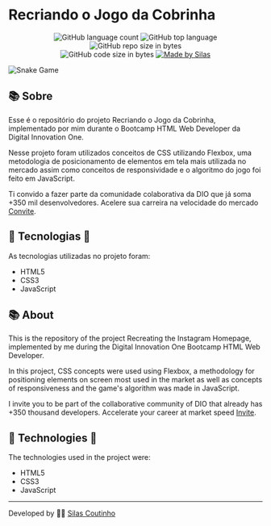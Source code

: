 # Recriando o Jogo da Cobrinha
<p align="center">
  <img alt="GitHub language count" src="https://img.shields.io/github/languages/count/silasmakou/snake-game">
  <img alt="GitHub top language" src="https://img.shields.io/github/languages/top/silasmakou/snake-game?logo=html">
  <img alt="GitHub repo size in bytes" src="https://img.shields.io/github/repo-size/silasmakou/snake-game?color=green">
  <br>
  <img alt="GitHub code size in bytes" src="https://img.shields.io/github/last-commit/silasmakou/snake-game">
  <a href="https://www.linkedin.com/in/silas-coutinho/">
    <img alt="Made by Silas" src="https://img.shields.io/badge/made%20by-Silas-%2304D361">
  </a>
</p>


![Snake Game](https://user-images.githubusercontent.com/79108882/119290412-d85fd080-bc22-11eb-8a4c-1b60a0a4c045.jpg)




## :books: Sobre

Esse é o repositório do projeto Recriando o Jogo da Cobrinha, implementado por mim durante o Bootcamp HTML Web Developer da Digital Innovation One.

Nesse projeto foram utilizados conceitos de CSS utilizando Flexbox, uma metodologia de posicionamento de elementos em tela mais utilizada no mercado assim como conceitos de responsividade e o algoritmo do jogo foi feito em JavaScript.

Ti convido a fazer parte da comunidade colaborativa da DIO que já soma +350 mil desenvolvedores. Acelere sua carreira na velocidade do mercado [Convite](https://digitalinnovation.one/sign-up?ref=ZUKHH3039R).

## 🚀 Tecnologias 🚀

As tecnologias utilizadas no projeto foram:

- HTML5
- CSS3
- JavaScript

## :books: About

This is the repository of the project Recreating the Instagram Homepage, implemented by me during the Digital Innovation One Bootcamp HTML Web Developer.

In this project, CSS concepts were used using Flexbox, a methodology for positioning elements on screen most used in the market as well as concepts of responsiveness and the game's algorithm was made in JavaScript.

I invite you to be part of the collaborative community of DIO that already has +350 thousand developers. Accelerate your career at market speed [Invite](https://digitalinnovation.one/sign-up?ref=ZUKHH3039R).

## :rocket: Technologies :rocket:

The technologies used in the project were:

- HTML5
- CSS3
- JavaScript

------

Developed by :construction_worker_man:  [Silas Coutinho](https://github.com/silasmakou)
